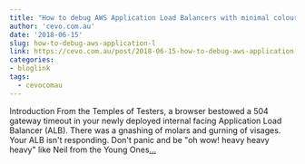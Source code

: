 ```yaml
---
title: "How to debug AWS Application Load Balancers with minimal colourful vituperations"
author: 'cevo.com.au'
date: '2018-06-15'
slug: how-to-debug-aws-application-l
link: https://cevo.com.au/post/2018-06-15-how-to-debug-aws-application-load-balancers/
categories:
- bloglink
tags:
  - cevocomau
---
```


Introduction From the Temples of Testers, a browser bestowed a 504 gateway timeout in your newly deployed internal facing Application Load Balancer (ALB). There was a gnashing of molars and gurning of visages. Your ALB isn't responding. Don't panic and be "oh wow! heavy heavy heavy" like Neil from the Young Ones[... <i class="fas fa-external-link-alt"></i>](https://cevo.com.au/post/2018-06-15-how-to-debug-aws-application-load-balancers/)

